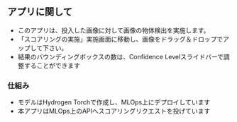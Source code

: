 
## アプリに関して
- このアプリは、投入した画像に対して画像の物体検出を実施します。
- 「スコアリングの実施」実施画面に移動し、画像をドラッグ＆ドロップでアップして下さい。
- 結果のバウンディングボックスの数は、Confidence Levelスライドバーで調整することができます

### 仕組み
- モデルはHydrogen Torchで作成し、MLOps上にデプロイしています
- 本アプリはMLOps上のAPIへスコアリングリクエストを投げています
